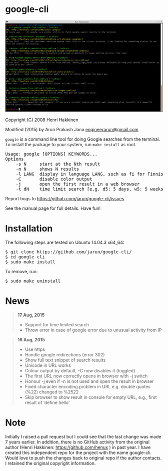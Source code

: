 # google-cli
  
![Screenshot](google-cli.png)
  
Copyright (C) 2008 Henri Hakkinen

Modified (2015) by Arun Prakash Jana <engineerarun@gmail.com>

`google` is a command line tool for doing Google searches from the
terminal.  To install the package to your system, run `make install` as
root.

<pre>Usage: google [OPTIONS] KEYWORDS...  
Options  
    -s N     start at the Nth result  
    -n N     shows N results  
    -l LANG  display in language LANG, such as fi for Finnish  
    -C       disable color output  
    -j       open the first result in a web browser  
    -t dN    time limit search [e.g. d5: 5 days, w5: 5 weeks, m5: 5 months, y5: 5 years]</pre>  

Report bugs to https://github.com/jarun/google-cli/issues

See the manual page for full details.  Have fun!

# Installation

The following steps are tested on Ubuntu 14.04.3 x64_64:  
<pre>$ git clone https://github.com/jarun/google-cli/  
$ cd google-cli  
$ sudo make install</pre>  
  
To remove, run:  
<pre>$ sudo make uninstall</pre>

# News
  
>**17 Aug, 2015**
> - Support for time limited search  
> - Throw error in case of google error due to unusual activity from IP
  
>**16 Aug, 2015**
> - Use https  
> - Handle google redirections (error 302)
> - Show full text snippet of search results
> - Unicode in URL works
> - Colour output by default, -C now disables it (toggled)
> - The first URL now correctly opens in browser with -j switch
> - Honour -j even if -n is not used and open the result in browser
> - Fixed character encoding problem in URL e.g. double quotes (%22) changed to %2522
> - Skip browser to show result in console for empty URL, e.g., first result of ‘define hello’


# Note

Initially I raised a pull request but I could see that the last change was made 7 years earlier. In addition, there is no GitHub activity from the original author (Henri Hakkinen: https://github.com/henux ) in past year. I have created this independent repo for the project with the name google-cli. Would love to push the changes back to original repo if the author contacts. I retained the original copyright information.
